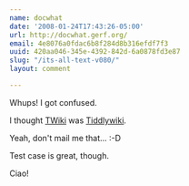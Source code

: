 ```yaml
---
name: docwhat
date: '2008-01-24T17:43:26-05:00'
url: http://docwhat.gerf.org/
email: 4e8076a0fdac6b8f284d8b316efdf7f3
uuid: 420aa046-345e-4392-842d-6a0878fd3e87
slug: "/its-all-text-v080/"
layout: comment

---
```


Whups!  I got confused.

I thought  <a href="http://twiki.org/" rel="nofollow">TWiki</a> was <a href="http://www.tiddlywiki.com/" rel="nofollow">Tiddlywiki</a>.

Yeah, don't mail me that... :-D

Test case is great, though.

Ciao!
